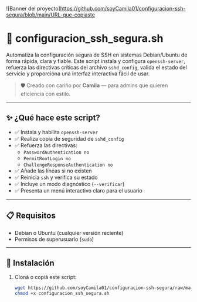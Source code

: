 
![Banner del proyecto]https://github.com/soyCamila01/configuracion-ssh-segura/blob/main/URL-que-copiaste
# 🔐 configuracion_ssh_segura.sh

Automatiza la configuración segura de SSH en sistemas Debian/Ubuntu de forma rápida, clara y fiable. Este script instala y configura `openssh-server`, refuerza las directivas críticas del archivo `sshd_config`, valida el estado del servicio y proporciona una interfaz interactiva fácil de usar.

> 🛡️ Creado con cariño por **Camila** — para admins que quieren eficiencia con estilo.

---

## ✨ ¿Qué hace este script?

- ✅ Instala y habilita `openssh-server`
- ✅ Realiza copia de seguridad de `sshd_config`
- ✅ Refuerza las directivas:
  - `PasswordAuthentication no`
  - `PermitRootLogin no`
  - `ChallengeResponseAuthentication no`
- ✅ Añade las líneas si no existen
- ✅ Reinicia `ssh` y verifica su estado
- ✅ Incluye un modo diagnóstico (`--verificar`)
- ✅ Presenta un menú interactivo claro para el usuario

---

## 📋 Requisitos

- Debian o Ubuntu (cualquier versión reciente)
- Permisos de superusuario (`sudo`)

---

## 🚀 Instalación

1. Cloná o copiá este script:
   ```bash
   wget https://github.com/soyCamila01/configuracion-ssh-segura/raw/main/configuracion_ssh_segura.sh
   chmod +x configuracion_ssh_segura.sh
